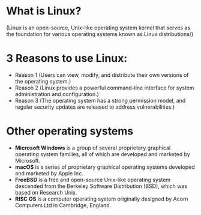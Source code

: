 # What is Linux?
(Linux is an open-source, Unix-like operating system kernel that serves as the foundation for various operating systems known as Linux distributions/)
# 3 Reasons to use Linux:
* Reason 1 (Users can view, modify, and distribute their own versions of the operating system.)
* Reason 2 (Linux provides a powerful command-line interface for system administration and configuration.)
* Reason 3 (The operating system has a strong permission model, and regular security updates are released to address vulnerabilities.)

# Other operating systems
* **Microsoft Windows** is a group of several proprietary graphical operating system families, all of which are developed and marketed by Microsoft. 
* **macOS** is a series of proprietary graphical operating systems developed and marketed by Apple Inc. 
* **FreeBSD** is a free and open-source Unix-like operating system descended from the Berkeley Software Distribution (BSD), which was based on Research Unix.
* **RISC OS** is a computer operating system originally designed by Acorn Computers Ltd in Cambridge, England. 
 
